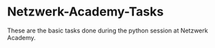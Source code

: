 # Netzwerk-Academy-Tasks
These are the basic tasks done during the python session at Netzwerk Academy.
